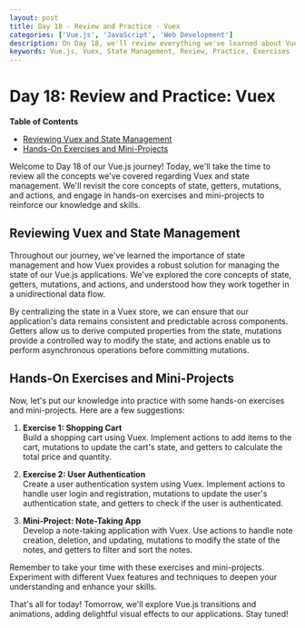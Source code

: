 ```yaml
---
layout: post
title: Day 18 - Review and Practice - Vuex
categories: ['Vue.js', 'JavaScript', 'Web Development']
description: On Day 18, we'll review everything we've learned about Vuex and state management. We'll engage in hands-on exercises and mini-projects to reinforce our knowledge and skills.
keywords: Vue.js, Vuex, State Management, Review, Practice, Exercises
---
```

# Day 18: Review and Practice: Vuex

**Table of Contents**
- [Reviewing Vuex and State Management](#reviewing-vuex-and-state-management)
- [Hands-On Exercises and Mini-Projects](#hands-on-exercises-and-mini-projects)

Welcome to Day 18 of our Vue.js journey! Today, we'll take the time to review all the concepts we've covered regarding Vuex and state management. We'll revisit the core concepts of state, getters, mutations, and actions, and engage in hands-on exercises and mini-projects to reinforce our knowledge and skills.

## Reviewing Vuex and State Management

Throughout our journey, we've learned the importance of state management and how Vuex provides a robust solution for managing the state of our Vue.js applications. We've explored the core concepts of state, getters, mutations, and actions, and understood how they work together in a unidirectional data flow.

By centralizing the state in a Vuex store, we can ensure that our application's data remains consistent and predictable across components. Getters allow us to derive computed properties from the state, mutations provide a controlled way to modify the state, and actions enable us to perform asynchronous operations before committing mutations.

## Hands-On Exercises and Mini-Projects

Now, let's put our knowledge into practice with some hands-on exercises and mini-projects. Here are a few suggestions:

1. **Exercise 1: Shopping Cart**  
   Build a shopping cart using Vuex. Implement actions to add items to the cart, mutations to update the cart's state, and getters to calculate the total price and quantity.

2. **Exercise 2: User Authentication**  
   Create a user authentication system using Vuex. Implement actions to handle user login and registration, mutations to update the user's authentication state, and getters to check if the user is authenticated.

3. **Mini-Project: Note-Taking App**  
   Develop a note-taking application with Vuex. Use actions to handle note creation, deletion, and updating, mutations to modify the state of the notes, and getters to filter and sort the notes.

Remember to take your time with these exercises and mini-projects. Experiment with different Vuex features and techniques to deepen your understanding and enhance your skills.

That's all for today! Tomorrow, we'll explore Vue.js transitions and animations, adding delightful visual effects to our applications. Stay tuned!
